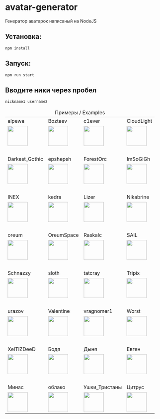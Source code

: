 # avatar-generator
Генератор аватарок написаный на NodeJS

## Установка:
`npm install`

## Запуск:
`npm run start`

## Вводите ники через пробел
`nickname1 username2`

<table>
  <thead><tr><td colspan="4" align="center"> Примеры / Examples </td></tr></thead>
  <tbody>
    <tr>
      <td>alpewa</td>
      <td>Boztaev</td>
      <td>c1ever</td>
      <td>CloudLight</td>
    </tr>
    <tr>
      <td><img src="https://raw.githubusercontent.com/oredan/avatar-generator/master/avatars/alpewa.png" width="64"></td>
      <td><img src="https://raw.githubusercontent.com/oredan/avatar-generator/master/avatars/Boztaev.png" width="64"></td>
      <td><img src="https://raw.githubusercontent.com/oredan/avatar-generator/master/avatars/c1ever.png" width="64"></td>
      <td><img src="https://raw.githubusercontent.com/oredan/avatar-generator/master/avatars/CloudLight.png" width="64"></td>
    </tr>
    <tr>
      <td colspan="4" align="center">&nbsp;</td></tr>
    </tr>
    <tr>
      <td>Darkest_Gothic</td>
      <td>epshepsh</td>
      <td>ForestOrc</td>
      <td>ImSoGiGh</td>
    </tr>
    <tr>
      <td><img src="https://raw.githubusercontent.com/oredan/avatar-generator/master/avatars/Darkest_Gothic.png" width="64"></td>
      <td><img src="https://raw.githubusercontent.com/oredan/avatar-generator/master/avatars/epshepsh.png" width="64"></td>
      <td><img src="https://raw.githubusercontent.com/oredan/avatar-generator/master/avatars/ForestOrc.png" width="64"></td>
      <td><img src="https://raw.githubusercontent.com/oredan/avatar-generator/master/avatars/ImSoGiGh.png" width="64"></td>
    </tr>
    <tr>
      <td colspan="4" align="center">&nbsp;</td></tr>
    </tr>
    <tr>
      <td>INEX</td>
      <td>kedra</td>
      <td>Lizer</td>
      <td>Nikabrine</td>
    </tr>
    <tr>
      <td><img src="https://raw.githubusercontent.com/oredan/avatar-generator/master/avatars/INEX.png" width="64"></td>
      <td><img src="https://raw.githubusercontent.com/oredan/avatar-generator/master/avatars/kedra.png" width="64"></td>
      <td><img src="https://raw.githubusercontent.com/oredan/avatar-generator/master/avatars/Lizer.png" width="64"></td>
      <td><img src="https://raw.githubusercontent.com/oredan/avatar-generator/master/avatars/Nikabrine.png" width="64"></td>
    </tr>
    <tr>
      <td colspan="4" align="center">&nbsp;</td></tr>
    </tr>
    <tr>
      <td>oreum</td>
      <td>OreumSpace</td>
      <td>Raskalc</td>
      <td>SAIL</td>
    </tr>
    <tr>
      <td><img src="https://raw.githubusercontent.com/oredan/avatar-generator/master/avatars/oreum.png" width="64"></td>
      <td><img src="https://raw.githubusercontent.com/oredan/avatar-generator/master/avatars/OreumSpace.png" width="64"></td>
      <td><img src="https://raw.githubusercontent.com/oredan/avatar-generator/master/avatars/Raskalc.png" width="64"></td>
      <td><img src="https://raw.githubusercontent.com/oredan/avatar-generator/master/avatars/SAIL.png" width="64"></td>
    </tr>
    <tr>
      <td colspan="4" align="center">&nbsp;</td></tr>
    </tr>
    <tr>
      <td>Schnazzy</td>
      <td>sloth</td>
      <td>tatcray</td>
      <td>Tripix</td>
    </tr>
    <tr>
      <td><img src="https://raw.githubusercontent.com/oredan/avatar-generator/master/avatars/Schnazzy.png" width="64"></td>
      <td><img src="https://raw.githubusercontent.com/oredan/avatar-generator/master/avatars/sloth.png" width="64"></td>
      <td><img src="https://raw.githubusercontent.com/oredan/avatar-generator/master/avatars/tatcray.png" width="64"></td>
      <td><img src="https://raw.githubusercontent.com/oredan/avatar-generator/master/avatars/Tripix.png" width="64"></td>
    </tr>
    <tr>
      <td colspan="4" align="center">&nbsp;</td></tr>
    </tr>
    <tr>
      <td>urazov</td>
      <td>Valentine</td>
      <td>vragnomer1</td>
      <td>Worst</td>
    </tr>
    <tr>
      <td><img src="https://raw.githubusercontent.com/oredan/avatar-generator/master/avatars/urazov.png" width="64"></td>
      <td><img src="https://raw.githubusercontent.com/oredan/avatar-generator/master/avatars/Valentine.png" width="64"></td>
      <td><img src="https://raw.githubusercontent.com/oredan/avatar-generator/master/avatars/vragnomer1.png" width="64"></td>
      <td><img src="https://raw.githubusercontent.com/oredan/avatar-generator/master/avatars/Worst.png" width="64"></td>
    </tr>
    <tr>
      <td colspan="4" align="center">&nbsp;</td></tr>
    </tr>
    <tr>
      <td>XelTiZDeeD</td>
      <td>Бодя</td>
      <td>Дыня</td>
      <td>Евген</td>
    </tr>
    <tr>
      <td><img src="https://raw.githubusercontent.com/oredan/avatar-generator/master/avatars/XelTiZDeeD.png" width="64"></td>
      <td><img src="https://raw.githubusercontent.com/oredan/avatar-generator/master/avatars/Бодя.png" width="64"></td>
      <td><img src="https://raw.githubusercontent.com/oredan/avatar-generator/master/avatars/Дыня.png" width="64"></td>
      <td><img src="https://raw.githubusercontent.com/oredan/avatar-generator/master/avatars/Евген.png" width="64"></td>
    </tr>
    <tr>
      <td colspan="4" align="center">&nbsp;</td></tr>
    </tr>
    <tr>
      <td>Минас</td>
      <td>облако</td>
      <td>Ушки_Тристаны</td>
      <td>Цитрус</td>
    </tr>
    <tr>
      <td><img src="https://raw.githubusercontent.com/oredan/avatar-generator/master/avatars/Минас.png" width="64"></td>
      <td><img src="https://raw.githubusercontent.com/oredan/avatar-generator/master/avatars/облако.png" width="64"></td>
      <td><img src="https://raw.githubusercontent.com/oredan/avatar-generator/master/avatars/Ушки_Тристаны.png" width="64"></td>
      <td><img src="https://raw.githubusercontent.com/oredan/avatar-generator/master/avatars/Цитрус.png" width="64"></td>
    </tr>
  </tbody>
</table>


